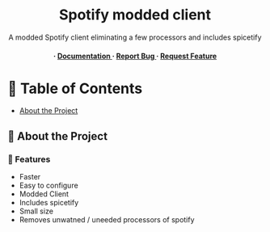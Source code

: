 <div align='center'>

<h1>Spotify modded client</h1>
<p>A modded Spotify client eliminating a few processors and includes spicetify</p>

<h4> <span> · </span> <a href="https://modtify.gitbook.io/modtify0"> Documentation </a> <span> · </span> <a href="https://github.com/xkt0001/Modtify/issues"> Report Bug </a> <span> · </span> <a href="https://github.com/xkt0001/Modtify/issues"> Request Feature </a> </h4>


</div>

# :notebook_with_decorative_cover: Table of Contents

- [About the Project](#star2-about-the-project)


## :star2: About the Project

### :dart: Features
- Faster
- Easy to configure
- Modded Client
- Includes spicetify
- Small size
- Removes unwatned / uneeded processors of spotify
